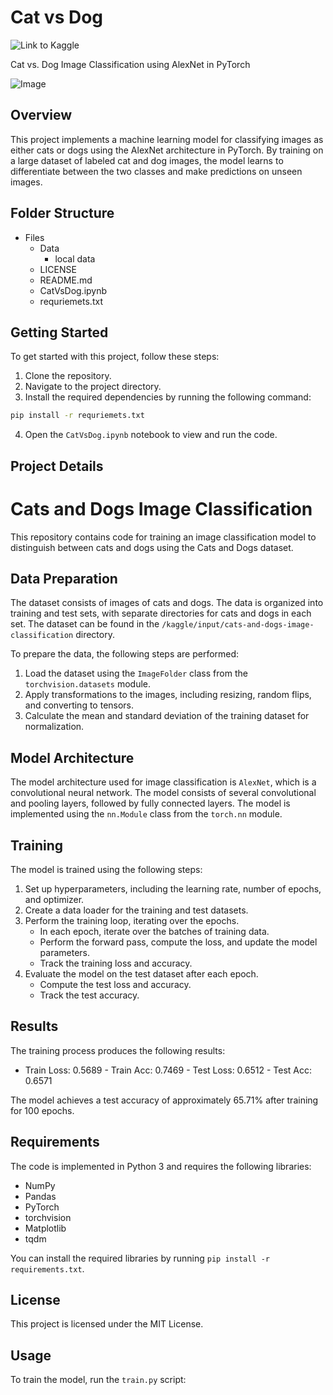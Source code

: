 # Cat vs Dog

![Link to Kaggle](https://www.kaggle.com/code/shubhammisar/cat-vs-dog-alex-net-pytorch)

Cat vs. Dog Image Classification using AlexNet in PyTorch

![Image](https://images.unsplash.com/photo-1450778869180-41d0601e046e?ixlib=rb-4.0.3&ixid=M3wxMjA3fDB8MHxwaG90by1wYWdlfHx8fGVufDB8fHx8fA%3D%3D&auto=format&fit=crop&w=1286&q=80)

## Overview

This project implements a machine learning model for classifying images as either cats or dogs using the AlexNet architecture in PyTorch. By training on a large dataset of labeled cat and dog images, the model learns to differentiate between the two classes and make predictions on unseen images.

## Folder Structure

- Files
  - Data
    - local data
  - LICENSE
  - README.md
  - CatVsDog.ipynb
  - requriemets.txt

## Getting Started

To get started with this project, follow these steps:

1. Clone the repository.
2. Navigate to the project directory.
3. Install the required dependencies by running the following command:

```bash
pip install -r requriemets.txt
```

4. Open the `CatVsDog.ipynb` notebook to view and run the code.

## Project Details

# Cats and Dogs Image Classification

This repository contains code for training an image classification model to distinguish between cats and dogs using the Cats and Dogs dataset.

## Data Preparation

The dataset consists of images of cats and dogs. The data is organized into training and test sets, with separate directories for cats and dogs in each set. The dataset can be found in the `/kaggle/input/cats-and-dogs-image-classification` directory.

To prepare the data, the following steps are performed:

1. Load the dataset using the `ImageFolder` class from the `torchvision.datasets` module.
2. Apply transformations to the images, including resizing, random flips, and converting to tensors.
3. Calculate the mean and standard deviation of the training dataset for normalization.

## Model Architecture

The model architecture used for image classification is `AlexNet`, which is a convolutional neural network. The model consists of several convolutional and pooling layers, followed by fully connected layers. The model is implemented using the `nn.Module` class from the `torch.nn` module.

## Training

The model is trained using the following steps:

1. Set up hyperparameters, including the learning rate, number of epochs, and optimizer.
2. Create a data loader for the training and test datasets.
3. Perform the training loop, iterating over the epochs.
   - In each epoch, iterate over the batches of training data.
   - Perform the forward pass, compute the loss, and update the model parameters.
   - Track the training loss and accuracy.
4. Evaluate the model on the test dataset after each epoch.
   - Compute the test loss and accuracy.
   - Track the test accuracy.

## Results

The training process produces the following results:

- Train Loss: 0.5689 - Train Acc: 0.7469 - Test Loss: 0.6512 - Test Acc: 0.6571

The model achieves a test accuracy of approximately 65.71% after training for 100 epochs.

## Requirements

The code is implemented in Python 3 and requires the following libraries:

- NumPy
- Pandas
- PyTorch
- torchvision
- Matplotlib
- tqdm

You can install the required libraries by running `pip install -r requirements.txt`.

## License

This project is licensed under the MIT License.

## Usage

To train the model, run the `train.py` script:

